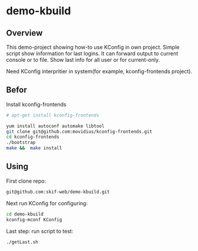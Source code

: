 # demo-kbuild

## Overview
This demo-project showing how-to use KConfig in own project.
Simple script show information for last logins. It can forward output to current console or to file. Show last info for all user or for current-only.

Need KConfig interpritier in system(for example, kconfig-frontends project).

## Befor
Install kconfig-frontends
```bash
# apt-get install kconfig-frontends

yum install autoconf automake libtool
git clone git@github.com:movidius/kconfig-frontends.git
cd kconfig-frontends
./bootstrap
make &&  make install
```

## Using
First clone repo:
```bash
git@github.com:skif-web/demo-kbuild.git
```

Next run KConfig for configuring:
```bash
cd demo-kbuild
kconfig-mconf KConfig
```

Last step: run script to test:
```
./getLast.sh
```